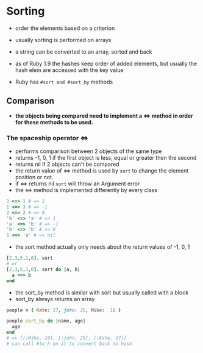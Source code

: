 # Sorting

- order the elements based on a criterion

- usually sorting is performed on arrays
- a string can be converted to an array, sorted and back
- as of Ruby 1.9 the hashes keep order of added elements, but usually the hash elem are accessed with the key value
- Ruby has `#sort and #sort_by` methods

## Comparison

- **the objects being compared need to implement a <=> method in order for these methods to be used.**

### The spaceship operator <=>

- performs comparison between 2 objects of the same type
- returns -1, 0, 1 if the first object is less, equal or greater then the second
- returns nil if 2 objects can't be compared
- the return value of <=> method is used by `sort` to change the element position or not.
- if <=> returns nil `sort` will throw an Argument error
- the <=> method is implemented differently by every class

```ruby
3 <=> 1 # => 1
1 <=> 3 # => -1
2 <=> 2 # => 0
'b' <=> 'a' # => 1
'a' <=> 'b' # => -1
'b' <=> 'b' # => 0
1 <=> 'a' # => nil
```

- the sort method actually only needs about the return values of -1, 0, 1

```ruby
[2,3,5,1,0]. sort
# or
[2,3,5,1,0]. sort do |a, b|
  a <=> b
end
```

- the sort_by method is similar with sort but usually called with a block
- sort_by always returns an array

```ruby
people = { Kate: 27, john: 25, Mike:  18 }

people.sort_by do |name, age|
  age
end
# => [[:Mike, 18], [:john, 25], [:Kate, 27]]
# can call #to_h on it to convert back to hash
```
